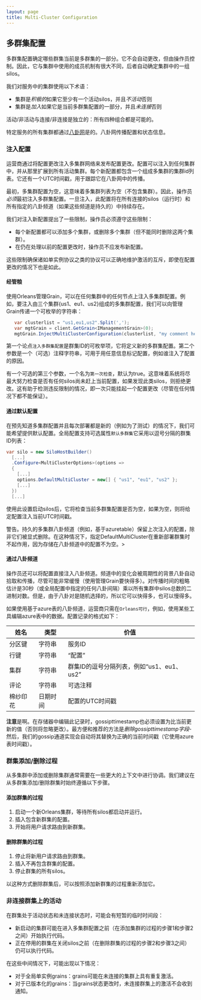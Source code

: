 ```yaml
---
layout: page
title: Multi-Cluster Configuration
---
```


## 多群集配置

多群集配置确定哪些群集当前是多群集的一部分。它不会自动更改，但由操作员控制。因此，它与集群中使用的成员机制有很大不同，后者自动确定集群中的一组silos。

我们对服务中的集群使用以下术语：

-   集群是*积极的*如果它至少有一个活动silos，并且*不活动*否则
-   集群是*加入*如果它是当前多群集配置的一部分，并且*未连接*否则

活动/非活动与连接/非连接是独立的：所有四种组合都是可能的。

特定服务的所有集群都通过[八卦网](GossipChannels.md)是的。八卦网传播配置和状态信息。

### 注入配置

运营商通过将配置更改注入多集群网络来发布配置更改。配置可以注入到任何集群中，并从那里扩展到所有活动集群。每个新配置都包含一个组成多集群的集群id列表。它还有一个UTC时间戳，用于跟踪它在八卦网中的传播。

最初，多集群配置为空，这意味着多集群列表为空（不包含集群）。因此，操作员*必须*最初注入多群集配置。一旦注入，此配置将在所有连接的silos（运行时）和所有指定的八卦频道（如果这些频道是持久的）中持续存在。

我们对注入新配置提出了一些限制，操作员必须遵守这些限制：

-   每个新配置都可以添加多个集群，或删除多个集群（但不能同时删除这两个集群）。
-   在仍在处理以前的配置更改时，操作员不应发布新配置。

这些限制确保诸如单实例协议之类的协议可以正确地维护激活的互斥，即使在配置更改的情况下也是如此。

#### 经管粮

使用Orleans管理Grain，可以在任何集群中的任何节点上注入多集群配置。例如，要注入由三个集群{us1、eu1、us2}组成的多集群配置，我们可以向管理Grain传递一个可枚举的字符串：

```csharp
   var clusterlist = "us1,eu1,us2".Split(',');
   var mgtGrain = client.GetGrain<IManagementGrain>(0);	
   mgtGrain.InjectMultiClusterConfiguration(clusterlist, "my comment here"));
```

第一个论点`注入多群集配置`是群集ID的可枚举项，它将定义新的多群集配置。第二个参数是一个（可选）注释字符串，可用于用任意信息标记配置，例如谁注入了配置的原因。

有一个可选的第三个参数，一个名为`第一次检查`，默认为true。这意味着系统将尽最大努力检查是否有任何silos尚未赶上当前配置，如果发现此类silos，则拒绝更改。这有助于检测违反限制的情况，即一次只能挂起一个配置更改（尽管在任何情况下都不能保证）。

#### 通过默认配置

在预先知道多集群配置并且每次部署都是新的（例如为了测试）的情况下，我们可能希望提供默认配置。全局配置支持可选属性`默认多群集`它采用以逗号分隔的群集ID列表：

```csharp
var silo = new SiloHostBuilder()
  [...]
  .Configure<MultiClusterOptions>(options => 
  {
    [...]
    options.DefaultMultiCluster = new[] { "us1", "eu1", "us2" }; 
    [...]
  })
  [...]
```

使用此设置启动silos后，它将检查当前多群集配置是否为空，如果为空，则将给定配置注入当前UTC时间戳。

警告。持久的多集群八卦频道（例如，基于azuretable）保留上次注入的配置，除非它们被显式删除。在这种情况下，指定DefaultMultiCluster在重新部署群集时不起作用，因为存储在八卦频道中的配置不为空。>

#### 通过八卦频道

操作员还可以将配置直接注入八卦频道。频道中的变化会被周期性的背景八卦自动拾取和传播，尽管可能非常缓慢（使用管理Grain要快得多）。对传播时间的粗略估计是30秒（或全局配置中指定的任何八卦间隔）乘以所有集群中silos总数的二进制对数。但是，由于八卦对是随机选择的，所以它可以快得多，也可以慢得多。

如果使用基于azure表的八卦频道，运营商只需在`Orleans可行`，例如，使用某些工具编辑azure表中的数据。配置记录的格式如下：

| 姓名 | 类型 | 价值 |
| --- | --- | --- |
| 分区键 | 字符串 | 服务ID |
| 行键 | 字符串 | “配置” |
| 集群 | 字符串 | 群集ID的逗号分隔列表，例如“us1、eu1、us2” |
| 评论 | 字符串 | 可选注释 |
| 棉纱印花 | 日期时间 | 配置的UTC时间戳 |

<p/>

**注意**是啊。在存储器中编辑此记录时，gossipttimestamp也必须设置为比当前更新的值（否则将忽略更改）。最方便和推荐的方法是*删除gossipttimestamp字段*-然后，我们的gossip通道实现会自动将其替换为正确的当前时间戳（它使用azure表时间戳）。

### 群集添加/删除过程

从多集群中添加或删除集群通常需要在一些更大的上下文中进行协调。我们建议在从多群集添加/删除群集时始终遵循以下步骤。

#### 添加群集的过程

1.  启动一个新Orleans集群，等待所有silos都启动并运行。
2.  插入包含新群集的配置。
3.  开始将用户请求路由到新群集。

#### 删除群集的过程

1.  停止将新用户请求路由到群集。
2.  插入不再包含群集的配置。
3.  停止群集的所有silos。

以这种方式删除群集后，可以按照添加新群集的过程重新添加它。

### 非连接群集上的活动

在群集处于活动状态和未连接状态时，可能会有短暂的临时时间段：

-   新启动的集群可能在进入多集群配置之前（在添加集群的过程的步骤1和步骤2之间）开始执行代码。
-   正在停用的群集在关闭silos之前（在删除群集的过程的步骤2和步骤3之间）仍可以执行代码。

在这些中间情况下，可能出现以下情况：

-   对于全局单实例grains：grains可能在未连接的集群上具有重复激活。
-   对于已版本化的grains：当grains状态更改时，未连接群集上的激活不会收到通知。
